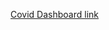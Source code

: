 [Covid Dashboard link](https://public.tableau.com/app/profile/rahul.raj5419/viz/CovidDashboard_17340736187680/Dashboard1)
